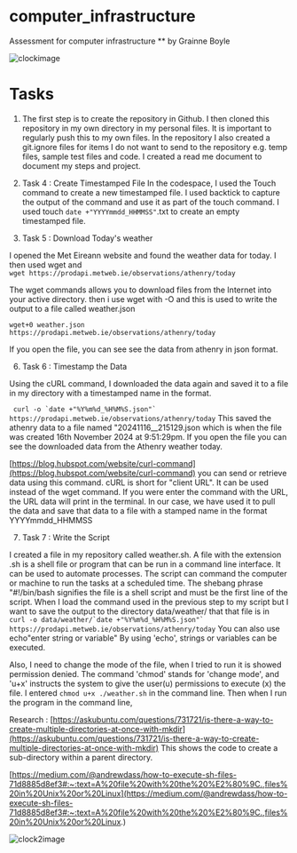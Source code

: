 # computer_infrastructure
Assessment for computer infrastructure ** by Grainne Boyle

![clockimage](https://cdn.pixabay.com/photo/2018/02/24/20/39/clock-3179167_1280.jpg)

# Tasks 

1. The first step is to create the repository in Github. I then cloned this repository in my own directory in my personal files.
It is important to regularly push this to my own files.
In the repository I also created a git.ignore files for items I do not want to send to the repository e.g. temp files, sample test files and code.
I created a read me document to document my steps and project.

 
4. Task 4 : Create Timestamped File
In the codespace, I used the Touch command to create a new timestamped file. I used backtick to capture the output of the command and use it as part of the touch command. I used touch `date +"YYYYmmdd_HHMMSS"`.txt to create an empty timestamped file.

5. Task 5 : Download Today's weather

 I opened the Met Eireann website and found the weather data for today. I then used wget and   
 ```wget https://prodapi.metweb.ie/observations/athenry/today  ```

 The wget commands allows you to download files from the Internet into your active directory. then i use wget with -O  and this is used to write the output to a file called weather.json

 ```wget+0 weather.json https://prodapi.metweb.ie/observations/athenry/today  ```

 If you open the file, you can see see the data from athenry in json format.

 6. Task 6 : Timestamp the Data

 Using the cURL command,  I downloaded the data again and saved it to a file in my directory with a timestamped name in the format.

 ``` curl -o `date +"%Y%m%d_%H%M%S.json"` https://prodapi.metweb.ie/observations/athenry/today```
This saved the athenry data to a file named "20241116__215129.json which is when the file was created 16th November 2024 at 9:51:29pm. If you open the file you can see the downloaded data from the Athenry weather today.


[https://blog.hubspot.com/website/curl-command](https://blog.hubspot.com/website/curl-command) you can send or retrieve data using this command. cURL is short for "client URL". It can be used instead of the wget command. If you were enter the command with the URL, the URL data will print in the terminal. In our case, we have used it to pull the data and save that data to a file with a stamped name in the format YYYYmmdd_HHMMSS

7. Task 7 : Write the Script

I created a file in my repository called weather.sh. A file with the extension .sh is a shell file or program that can be run in a command line interface. It can be used to automate processes.
The script can command the computer or machine to run  the tasks at a scheduled time. The shebang phrase "#!/bin/bash signifies the file is a shell script and must be the first line of the script.
When I load the command used in the previous step to my script but I want to save the output to the directory data/weather/ that that file is in   ``` curl -o data/weather/`date +"%Y%m%d_%H%M%S.json"` https://prodapi.metweb.ie/observations/athenry/today```
You can also use echo"enter string or variable" By using 'echo', strings or variables can be executed. 

Also, I need to change the mode of the file, when I tried to run it is showed permission denied. The command 'chmod' stands for 'change mode', and 'u+x' instructs the system to give the user(u) permissions to execute (x) the file. I entered ```chmod u+x ./weather.sh``` in the command line. Then when I run the program in the command line,

Research :
[https://askubuntu.com/questions/731721/is-there-a-way-to-create-multiple-directories-at-once-with-mkdir](https://askubuntu.com/questions/731721/is-there-a-way-to-create-multiple-directories-at-once-with-mkdir) This shows the code to create a sub-directory within a parent directory.

[https://medium.com/@andrewdass/how-to-execute-sh-files-71d8885d8ef3#:~:text=A%20file%20with%20the%20%E2%80%9C.,files%20in%20Unix%20or%20Linux](https://medium.com/@andrewdass/how-to-execute-sh-files-71d8885d8ef3#:~:text=A%20file%20with%20the%20%E2%80%9C.,files%20in%20Unix%20or%20Linux.)



![clock2image](https://cdn.pixabay.com/photo/2019/11/25/07/31/clockwork-4651185_1280.jpg)